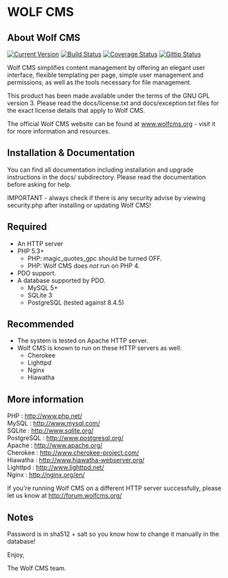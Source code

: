 # WOLF CMS

## About Wolf CMS

[![Current Version](http://img.shields.io/badge/wolfcms-develop-blue.svg)](http://www.wolfcms.org/download.html)
[![Build Status](http://img.shields.io/travis/wolfcms/wolfcms/develop.svg)](http://travis-ci.org/wolfcms/wolfcms)
[![Coverage Status](http://img.shields.io/coveralls/wolfcms/wolfcms/develop.svg)](https://coveralls.io/r/wolfcms/wolfcms?branch=develop)
[![Gittip Status](http://img.shields.io/gittip/Wolf%20CMS.svg)](https://www.gittip.com/Wolf%20CMS/)

Wolf CMS simplifies content management by offering an elegant user interface,
flexible templating per page, simple user management and permissions, as well
as the tools necessary for file management.

This product has been made available under the terms of the GNU GPL version 3.
Please read the docs/license.txt and docs/exception.txt files for the exact
license details that apply to Wolf CMS.

The official Wolf CMS website can be found at www.wolfcms.org - visit it for
more information and resources.

## Installation & Documentation

You can find all documentation including installation and upgrade instructions
in the docs/ subdirectory. Please read the documentation before asking for help.

IMPORTANT - always check if there is any security advise by viewing security.php
            after installing or updating Wolf CMS!

## Required

- An HTTP server
- PHP 5.3+
    - PHP: magic_quotes_gpc should be turned OFF.
    - PHP: Wolf CMS does *not* run on PHP 4.
- PDO support.
- A database supported by PDO.
    - MySQL 5+
    - SQLite 3
    - PostgreSQL (tested against 8.4.5)

## Recommended

- The system is tested on Apache HTTP server.
- Wolf CMS is known to run on these HTTP servers as well:
    - Cherokee
    - Lighttpd
    - Nginx
    - Hiawatha

## More information

PHP        : http://www.php.net/  
MySQL      : http://www.mysql.com/  
SQLite     : http://www.sqlite.org/  
PostgreSQL : http://www.postgresql.org/  
Apache     : http://www.apache.org/  
Cherokee   : http://www.cherokee-project.com/  
Hiawatha   : http://www.hiawatha-webserver.org/  
Lighttpd   : http://www.lighttpd.net/  
Nginx      : http://nginx.org/en/  

If you're running Wolf CMS on a different HTTP server successfully,
please let us know at http://forum.wolfcms.org/

## Notes

Password is in sha512 + salt so you know how to change it manually in the database!

Enjoy,

The Wolf CMS team.
